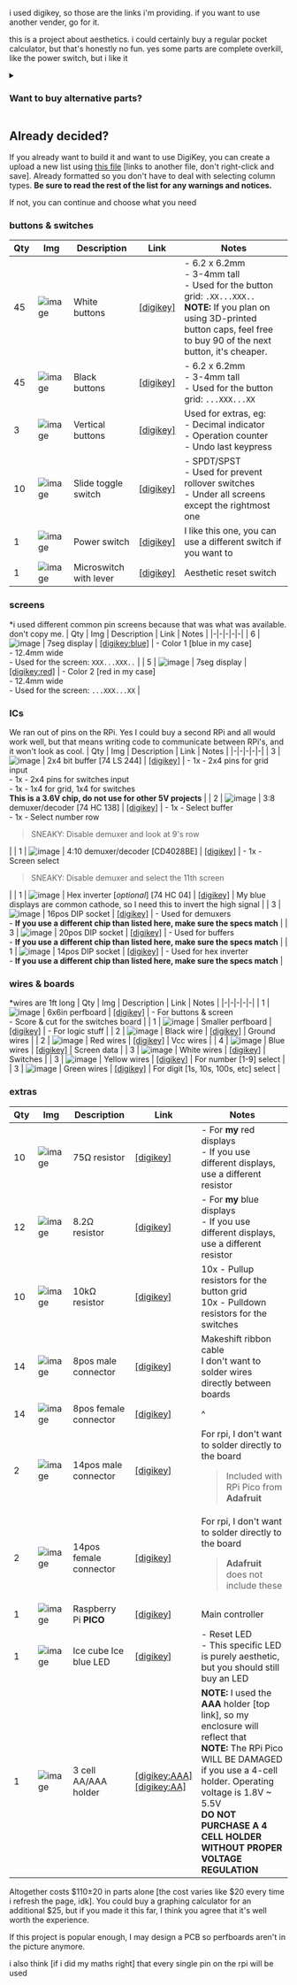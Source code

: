 i used digikey, so those are the links i'm providing. if you want to use another vender, go for it.

this is a project about aesthetics. i could certainly buy a regular pocket calculator, but that's honestly no fun. yes some parts are complete overkill, like the power switch, but i like it
<details><summary><h3>Want to buy alternative parts?</h3></summary>
Everything <b>MUST</b> be compatible with 3.3V. The Raspberry Pi Pico does support 1.8V-5.5V input voltage, but all the GPIO pins are 3.3V, <b>NOT 5V</b>.
 
Be smart, do your research, unlike me ;] [i had to buy parts twice!]
 
Also, my code is reliant on the fact that you are using these parts. I will try to add as many configuration variables as possible, but it may not always be compatible with your setup.
</details>

## Already decided?
If you already want to build it and want to use DigiKey, you can create a upload a new list using [this file](https://github.com/VoxelPrismatic/comptelec/blob/main/PARTS.csv) [links to another file, don't right-click and save]. Already formatted so you don't have to deal with selecting column types. **Be sure to read the rest of the list for any warnings and notices.**

If not, you can continue and choose what you need

### buttons & switches
| Qty | Img | Description | Link | Notes |
|-|-|-|-|-|
| 45 | ![image](https://user-images.githubusercontent.com/45671764/157557460-20c1fa71-4f2b-4820-b2fc-7e60c91f6263.png) | White buttons | [[digikey]](https://www.digikey.com/en/products/detail/w%C3%BCrth-elektronik/431481031816/5209071) | - 6.2 x 6.2mm <br> - 3-4mm tall <br> - Used for the button grid: `.XX...XXX..`<br>**NOTE:** If you plan on using 3D-printed button caps, feel free to buy 90 of the next button, it's cheaper. |
| 45 | ![image](https://user-images.githubusercontent.com/45671764/157557504-e096d71c-fe9f-47dd-9a7c-3ae0a65d74d2.png) | Black buttons | [[digikey]](https://www.digikey.com/en/products/detail/cts-electrocomponents/222CMVBAR/5227985) | - 6.2 x 6.2mm <br> - 3-4mm tall <br> - Used for the button grid: `...XXX...XX` |
| 3 | ![image](https://user-images.githubusercontent.com/45671764/157557529-c10bf63b-dc34-47b7-9303-c134128868ab.png) | Vertical buttons | [[digikey]](https://www.digikey.com/en/products/detail/c-k/PTS645VH31-2-LFS/1146771) | Used for extras, eg:<br>- Decimal indicator<br>- Operation counter<br>- Undo last keypress |
| 10 | ![image](https://user-images.githubusercontent.com/45671764/157557561-8fb936df-d806-455f-9d9b-03c17466a03d.png) | Slide toggle switch | [[digikey]](https://www.digikey.com/en/products/detail/nidec-copal-electronics/CSS-1210TB/1124209) | - SPDT/SPST<br>- Used for prevent rollover switches<br> - Under all screens except the rightmost one |
| 1 | ![image](https://user-images.githubusercontent.com/45671764/157560915-d2ffe916-7686-426f-8313-ade3d3097f1d.png) | Power switch | [[digikey]](https://www.digikey.com/en/products/detail/zf-electronics/SRB22A2FBRNN/446027) | I like this one, you can use a different switch if you want to |
| 1 | ![image](https://user-images.githubusercontent.com/45671764/157561008-d8617ae4-123d-4028-8d59-6c14e12331b6.png) | Microswitch with lever | [[digikey]](https://www.digikey.com/en/products/detail/te-connectivity-alcoswitch-switches/SAJ101XBL0N74SDTPTQ/11312253) | Aesthetic reset switch |


### screens
\*i used different common pin screens because that was what was available. don't copy me.
| Qty | Img | Description | Link | Notes |
|-|-|-|-|-|
| 6 | ![image](https://user-images.githubusercontent.com/45671764/157557677-bc4d02a3-f043-49cc-9de1-510243e90e5e.png) | 7seg display | [[digikey:blue]](https://www.digikey.com/en/products/detail/inolux/INND-SS56BAB/8343731) | - Color 1 [blue in my case]<br>- 12.4mm wide</br>- Used for the screen: `XXX...XXX..` |
| 5 | ![image](https://user-images.githubusercontent.com/45671764/157557699-6ddfea1d-ec7c-4c20-90aa-22f3146d18c1.png) | 7seg display | [[digikey:red]](https://www.digikey.com/en/products/detail/inolux/INND-SS56RCB/8343733) | - Color 2 [red in my case]<br>- 12.4mm wide</br>- Used for the screen: `...XXX...XX` |


### ICs
We ran out of pins on the RPi. Yes I could buy a second RPi and all would work well, but that means writing code to communicate between RPi's, 
and it won't look as cool.
| Qty | Img | Description | Link | Notes |
|-|-|-|-|-|
| 3 | ![image](https://user-images.githubusercontent.com/45671764/157557745-fe7488e2-2143-4dbf-ab58-569771ea22bf.png) | 2x4 bit buffer [74 LS 244] | [[digikey]](https://www.digikey.com/en/products/detail/texas-instruments/SN74LVC244AN/377479) | - 1x - 2x4 pins for grid input<br>- 1x - 2x4 pins for switches input<br>- 1x - 1x4 for grid, 1x4 for switches<br>**This is a 3.6V chip, do not use for other 5V projects** |
| 2 | ![image](https://user-images.githubusercontent.com/45671764/157557760-18c25cc4-2d87-4fcf-99d3-1931a1b1a5e9.png) | 3:8 demuxer/decoder [74 HC 138] | [[digikey]](https://www.digikey.com/en/products/detail/texas-instruments/SN74HC138N/277221) | - 1x - Select buffer<br> - 1x - Select number row<br><blockquote>SNEAKY: Disable demuxer and look at 9's row</blockquote> |
| 1 | ![image](https://user-images.githubusercontent.com/45671764/157557777-5e27652c-790e-4e88-af79-7cced4fabf77.png) | 4:10 demuxer/decoder [CD4028BE] | [[digikey]](https://www.digikey.com/en/products/detail/texas-instruments/CD4028BE/67273) | - 1x - Screen select<br><blockquote>SNEAKY: Disable demuxer and select the 11th screen</blockquote> |
| 1 | ![image](https://user-images.githubusercontent.com/45671764/157557805-2ae8f043-cdb0-465a-ae0b-f4b1d276a9de.png) | Hex inverter [*optional*] [74 HC 04] | [[digikey]](https://www.digikey.com/en/products/detail/toshiba-semiconductor-and-storage/TC74HC04APF/870457) | My blue displays are common cathode, so I need this to invert the high signal |
| 3 | ![image](https://user-images.githubusercontent.com/45671764/157557879-94cf018e-108c-485d-9074-fe3ce61d5270.png) | 16pos DIP socket | [[digikey]](https://www.digikey.com/en/products/detail/on-shore-technology-inc/SA163000/3313525) | - Used for demuxers<br>- **If you use a different chip than listed here, make sure the specs match** |
| 3 | ![image](https://user-images.githubusercontent.com/45671764/157557886-94084faf-c02c-4836-8685-757f8e9505fb.png) | 20pos DIP socket | [[digikey]](https://www.digikey.com/en/products/detail/on-shore-technology-inc/SA203000/3313532) | - Used for buffers<br>- **If you use a different chip than listed here, make sure the specs match** |
| 1 | ![image](https://user-images.githubusercontent.com/45671764/157557910-8b371920-82f3-4754-bed1-a4d2f9f65673.png) | 14pos DIP socket | [[digikey]](https://www.digikey.com/en/products/detail/on-shore-technology-inc/SA143000/3313545) | - Used for hex inverter<br>- **If you use a different chip than listed here, make sure the specs match** |

### wires & boards
\*wires are 1ft long
| Qty | Img | Description | Link | Notes |
|-|-|-|-|-|
| 1 | ![image](https://user-images.githubusercontent.com/45671764/157558123-d4447442-3787-44c6-a6d1-14fa50f1b519.png) | 6x6in perfboard | [[digikey]](https://www.digikey.com/en/products/detail/vector-electronics/8016-1/416001) | - For buttons & screen<br>- Score & cut for the switches board |
| 1 | ![image](https://user-images.githubusercontent.com/45671764/157558236-972a71c4-cc8c-4218-b7c5-6fada450f064.png) | Smaller perfboard | [[digikey]](https://www.digikey.com/en/products/detail/twin-industries/8000-45/480489) | - For logic stuff |
| 2 | ![image](https://user-images.githubusercontent.com/45671764/158080534-6d001ad7-0f25-4b18-b071-18b509f752d2.png) | Black wire | [[digikey]](https://www.digikey.com/en/products/detail/htpvc/HTPVC-22-STR-BLACK/10489237) | Ground wires |
| 2 | ![image](https://user-images.githubusercontent.com/45671764/158080529-447549a1-d93a-42d4-a17e-6ac34aa90011.png) | Red wires | [[digikey]](https://www.digikey.com/en/products/detail/htpvc/HTPVC-22-STR-RED/10490910) | Vcc wires |
| 4 | ![image](https://user-images.githubusercontent.com/45671764/158080553-878c5769-0980-4e48-8e77-2a96e8fa71da.png) | Blue wires | [[digikey]](https://www.digikey.com/en/products/detail/htpvc/HTPVC-22-STR-BLUE/10490694) | Screen data |
| 3 | ![image](https://user-images.githubusercontent.com/45671764/158080568-e55780f5-04f1-47b9-9669-05e6bf32b4d1.png) | White wires | [[digikey]](https://www.digikey.com/en/products/detail/htpvc/HTPVC-22-STR-WHITE/10489654) | Switches |
| 3 | ![image](https://user-images.githubusercontent.com/45671764/158080583-6140f657-3430-42e8-86ef-fd63f11ff596.png) | Yellow wires | [[digikey]](https://www.digikey.com/en/products/detail/htpvc/HTPVC-22-STR-YELLOW/10489090) | For number [1-9] select |
| 3 | ![image](https://user-images.githubusercontent.com/45671764/158080605-b639cb87-f399-43e7-b186-e4fa60ccac75.png) | Green wires | [[digikey]](https://www.digikey.com/en/products/detail/htpvc/HTPVC-22-STR-GREEN/10489402) | For digit [1s, 10s, 100s, etc] select |

### extras
| Qty | Img | Description | Link | Notes |
|-|-|-|-|-|
| 10 | ![image](https://user-images.githubusercontent.com/45671764/157560518-04dcf8a7-d900-4ca4-843c-cb5487f0bc70.png) | 75Ω resistor | [[digikey]](https://www.digikey.com/en/products/detail/stackpole-electronics-inc/CFM12JT75R0/1742006) | - For **my** red displays<br>- If you use different displays, use a different resistor |
| 12 | ![image](https://user-images.githubusercontent.com/45671764/157560686-ddff0a14-b2c0-48e3-9039-612ff14773de.png) | 8.2Ω resistor | [[digikey]](https://www.digikey.com/en/products/detail/stackpole-electronics-inc/CFM12JT8R20/2617275) | - For **my** blue displays<br>- If you use different displays, use a different resistor |
| 10 | ![image](https://user-images.githubusercontent.com/45671764/158080283-23456b14-9da5-4a5f-985b-22a80e481621.png) | 10kΩ resistor | [[digikey]](https://www.digikey.com/en/products/detail/stackpole-electronics-inc/CF14JT10K0/1741265) | 10x - Pullup resistors for the button grid<br>10x - Pulldown resistors for the switches |
| 14 | ![image](https://user-images.githubusercontent.com/45671764/157561369-77a5953b-2768-4e28-8534-fbb58d8e1a70.png) | 8pos male connector | [[digikey]](https://www.digikey.com/en/products/detail/sullins-connector-solutions/PREC008SBAN-M71RC/2774926) | Makeshift ribbon cable<br>I don't want to solder wires directly between boards |
| 14 | ![image](https://user-images.githubusercontent.com/45671764/157561487-96cefc12-6e2e-4f2c-8d74-091a60bbe5df.png) | 8pos female connector | [[digikey]](https://www.digikey.com/en/products/detail/adam-tech/SMC-1-08-1-GT/9830825) | ^ |
| 2 | ![image](https://user-images.githubusercontent.com/45671764/157561554-79ce6610-e477-4d55-92ed-371e88e7c064.png) | 14pos male connector | [[digikey]](https://www.digikey.com/en/products/detail/adam-tech/PH1-20-UA/9830398) | For rpi, I don't want to solder directly to the board<blockquote>Included with RPi Pico from **Adafruit**</blockquote> |
| 2 | ![image](https://user-images.githubusercontent.com/45671764/157561667-df3ecfa8-8b14-417a-b8d7-59206a594c19.png) | 14pos female connector | [[digikey]](https://www.digikey.com/en/products/detail/sullins-connector-solutions/PPTC201LFBN-RC/810158) | For rpi, I don't want to solder directly to the board<blockquote>**Adafruit** does not include these</blockquote> |
| 1 | ![image](https://user-images.githubusercontent.com/45671764/157561921-c46e6dff-486a-47a1-8399-5a4046cc4db1.png) | Raspberry Pi __PICO__ | [[digikey]](https://www.digikey.com/en/products/detail/raspberry-pi/SC0915/13624793) | Main controller |
| 1 | ![image](https://user-images.githubusercontent.com/45671764/157561986-0dbd8da0-9b0a-416e-afb5-8d0dd6d64448.png) | Ice cube Ice blue LED | [[digikey]](https://www.digikey.com/en/products/detail/sunled/XSFRS23MBBA/4745859) | - Reset LED<br>- This specific LED is purely aesthetic, but you should still buy an LED |
| 1 | ![image](https://user-images.githubusercontent.com/45671764/157562085-40586a73-af80-4c6c-a610-53cd20849324.png) | 3 cell AA/AAA holder | [[digikey:AAA]](https://www.digikey.com/en/products/detail/keystone-electronics/2480/303825)<br>[[digikey:AA]](https://www.digikey.com/en/products/detail/keystone-electronics/2465/303814) | **NOTE:** I used the __AAA__ holder [top link], so my enclosure will reflect that<br>**NOTE:** The RPi Pico WILL BE DAMAGED if you use a 4-cell holder. Operating voltage is 1.8V ~ 5.5V<br>**DO NOT PURCHASE A 4 CELL HOLDER WITHOUT PROPER VOLTAGE REGULATION** |
 
Altogether costs $110±20 in parts alone [the cost varies like $20 every time i refresh the page, idk]. You could buy a graphing calculator for an additional $25, but if you made it this far, I think you agree that it's well worth the experience.

If this project is popular enough, I may design a PCB so perfboards aren't in the picture anymore.

i also think [if i did my maths right] that every single pin on the rpi will be used
